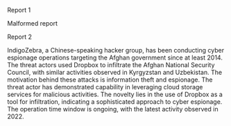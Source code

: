 
Report 1

Malformed report





Report 2

IndigoZebra, a Chinese-speaking hacker group, has been conducting cyber espionage operations targeting the Afghan government since at least 2014. The threat actors used Dropbox to infiltrate the Afghan National Security Council, with similar activities observed in Kyrgyzstan and Uzbekistan. The motivation behind these attacks is information theft and espionage. The threat actor has demonstrated capability in leveraging cloud storage services for malicious activities. The novelty lies in the use of Dropbox as a tool for infiltration, indicating a sophisticated approach to cyber espionage. The operation time window is ongoing, with the latest activity observed in 2022.


